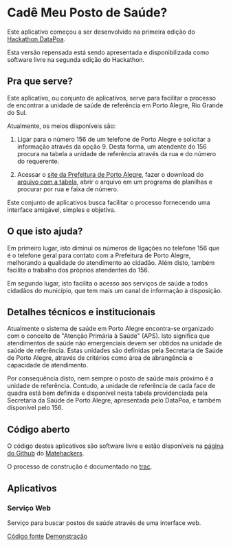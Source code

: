 Cadê Meu Posto de Saúde?
==

Este aplicativo começou a ser desenvolvido na primeira edição do [Hackathon DataPoa](http://datapoa.com.br).

Esta versão repensada está sendo apresentada e disponibilizada como software livre na segunda edição do Hackathon.

Pra que serve?
--

Este aplicativo, ou conjunto de aplicativos, serve para facilitar o processo de encontrar a unidade de saúde de referência em Porto Alegre, Rio Grande do Sul.

Atualmente, os meios disponíveis são:

1. Ligar para o número 156 de um telefone de Porto Alegre e solicitar a informação através da opção 9. Desta forma, um atendente do 156 procura na tabela a unidade de referência através da rua e do número do requerente.

1. Acessar o [site da Prefeitura de Porto Alegre](http://www2.portoalegre.rs.gov.br/sms/default.php?p_secao=828), fazer o download do [arquivo com a tabela](http://lproweb.procempa.com.br/pmpa/prefpoa/sms/usu_doc/areas_de_atuacao_aps_2013.xls), abrir o arquivo em um programa de planilhas e procurar por rua e faixa de número.

Este conjunto de aplicativos busca facilitar o processo fornecendo uma interface amigável, simples e objetiva.

O que isto ajuda?
--

Em primeiro lugar, isto diminui os números de ligações no telefone 156 que é o telefone geral para contato com a Prefeitura de Porto Alegre, melhorando a qualidade do atendimento ao cidadão. Além disto, também facilita o trabalho dos próprios atendentes do 156.

Em segundo lugar, isto facilita o acesso aos serviços de saúde a todos cidadãos do município, que tem mais um canal de informação à disposição.

Detalhes técnicos e institucionais
--

Atualmente o sistema de saúde em Porto Alegre encontra-se organizado com o conceito de "Atenção Primária à Saúde" (APS). Isto significa que atendimentos de saúde não emergenciais devem ser obtidos na unidade de saúde de referência. Estas unidades são definidas pela Secretaria de Saúde de Porto Alegre, através de critérios como área de abrangência e capacidade de atendimento.

Por consequência disto, nem sempre o posto de saúde mais próximo é a unidade de referência. Contudo, a unidade de referência de cada face de quadra está bem definida e disponível nesta tabela providenciada pela Secretaria da Saúde de Porto Alegre, apresentada pelo DataPoa, e também disponível pelo 156.

Código aberto
--

O código destes aplicativos são software livre e estão disponíveis na [página do Github](https://github.com/matehackers) do [Matehackers](http://matehackers.org).

O processo de construção é documentado no [trac](https://trac.hi.ato.br/ticket/28).

Aplicativos
--

### Serviço Web

Serviço para buscar postos de saúde através de uma interface web.

[Código fonte](https://github.com/matehackers/cademeuposto-web)	[Demonstração](https://util.hi.ato.br/cademeuposto/)

